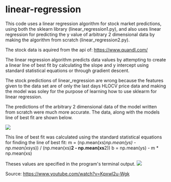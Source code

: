 # linear-regression

This code uses a linear regression algorithm for stock market predictions, using both the sklearn library (linear_regression1.py), and also uses linear regression for predicting the y value of arbitrary 2 dimensional data by making the algorithm from scratch (linear_regression2.py).

The stock data is aquired from the api of:
https://www.quandl.com/

The linear regression algorithm predicts data values by attempting to create a linear line of best fit by calculating the slope and y intercept using standard statistical equations or through gradient descent.

The stock predictions of linear_regression are wrong because the features given to the data set are of only the last days HLOCV price data and making the model was soley for the purpose of learning how to use sklearm for linear regression.

The predictions of the arbitrary 2 dimensional data of the model written from scratch were much more accurate. The data, along with the models line of best fit are shown below.

![](https://github.com/PopeyedLocket/linear-regression/blob/master/linear_regression2_data_and_best_fit_line.png)

This line of best fit was calculated using the standard statistical equations for finding the line of best fit:
	m = (np.mean(xs)*np.mean(ys) - np.mean(xs*ys)) / (np.mean(xs)**2 - np.mean(xs**2))
	b = np.mean(ys) - m * np.mean(xs)

Theses values are specified in the program's terminal output.
![](https://github.com/PopeyedLocket/linear-regression/blob/master/linear_regression2_output.png)


Source:
https://www.youtube.com/watch?v=Kpxwl2u-Wgk

